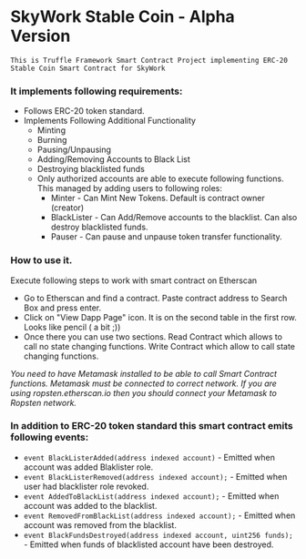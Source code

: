 # SkyWork Stable Coin - Alpha Version

    This is Truffle Framework Smart Contract Project implementing ERC-20 Stable Coin Smart Contract for SkyWork

### It implements following requirements:
- Follows ERC-20 token standard. 
- Implements Following Additional Functionality
  - Minting
  - Burning
  - Pausing/Unpausing
  - Adding/Removing Accounts to Black List
  - Destroying blacklisted funds
  - Only authorized accounts are able to execute following functions. This managed by adding users to following roles:
    - Minter - Can Mint New Tokens. Default is contract owner (creator)
    - BlackLister - Can Add/Remove accounts to the blacklist. Can also destroy blacklisted funds.
    - Pauser - Can pause and unpause token transfer functionality.

### How to use it.
Execute following steps to work with smart contract on Etherscan 
- Go to Etherscan and find a contract. Paste contract address to Search Box and press enter. 
- Click on "View Dapp Page" icon. It is on the second table in the first row. Looks like pencil ( a bit ;)) 
- Once there you can use two sections. Read Contract which allows to call no state changing functions. Write Contract which allow to call state changing functions. 


*You need to have Metamask installed to be able to call Smart Contract functions. Metamask must be connected to correct network. If you are using ropsten.etherscan.io then you should
connect your Metamask to Ropsten network.*



### In addition to ERC-20 token standard this smart contract emits following events:
- `event BlackListerAdded(address indexed account)` - Emitted when account was added Blaklister role. 
- `event BlackListerRemoved(address indexed account);` - Emitted when user had blacklister role revoked. 
- `event AddedToBlackList(address indexed account);` - Emitted when account was added to the blacklist.
- `event RemovedFromBlackList(address indexed account);` - Emitted when account was removed from the blacklist. 
- `event BlackFundsDestroyed(address indexed account, uint256 funds);` - Emitted when funds of blacklisted account have been destroyed. 



